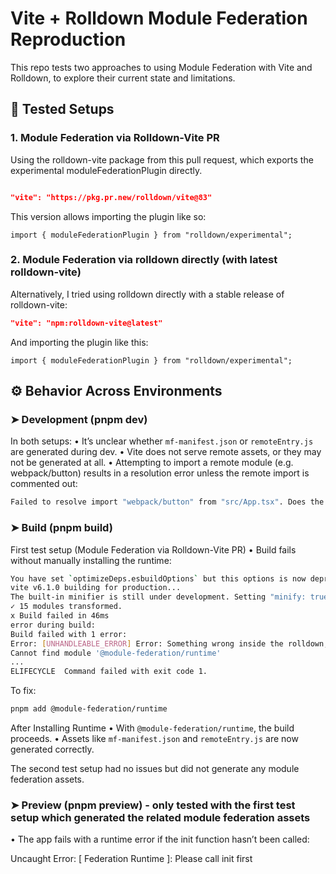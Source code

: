 # Vite + Rolldown Module Federation Reproduction

This repo tests two approaches to using Module Federation with Vite and Rolldown, to explore their current state and limitations.

## 🧪 Tested Setups

### 1. Module Federation via Rolldown-Vite PR

Using the rolldown-vite package from this pull request, which exports the experimental moduleFederationPlugin directly.

```JSON

"vite": "https://pkg.pr.new/rolldown/vite@83"
```

This version allows importing the plugin like so:

```JS
import { moduleFederationPlugin } from "rolldown/experimental";
```

### 2. Module Federation via rolldown directly (with latest rolldown-vite)

Alternatively, I tried using rolldown directly with a stable release of rolldown-vite:

```JSON
"vite": "npm:rolldown-vite@latest"
```

And importing the plugin like this:

```JS
import { moduleFederationPlugin } from "rolldown/experimental";
```

## ⚙️ Behavior Across Environments

### ➤ Development (pnpm dev)

In both setups:
• It’s unclear whether `mf-manifest.json` or `remoteEntry.js` are generated during dev.
• Vite does not serve remote assets, or they may not be generated at all.
• Attempting to import a remote module (e.g. webpack/button) results in a resolution error unless the remote import is commented out:

```bash
Failed to resolve import "webpack/button" from "src/App.tsx". Does the file exist?
```

### ➤ Build (pnpm build)

First test setup (Module Federation via Rolldown-Vite PR)
• Build fails without manually installing the runtime:

```bash
You have set `optimizeDeps.esbuildOptions` but this options is now deprecated. Vite now uses Rolldown to optimize the dependencies. Please use `optimizeDeps.rollupOptions` instead.
vite v6.1.0 building for production...
The built-in minifier is still under development. Setting "minify: true" is not recommended for production use.
✓ 15 modules transformed.
x Build failed in 46ms
error during build:
Build failed with 1 error:
Error: [UNHANDLEABLE_ERROR] Error: Something wrong inside the rolldown, please report this at https://github.com/rolldown/rolldown/issues.
Cannot find module '@module-federation/runtime'
...
ELIFECYCLE  Command failed with exit code 1.
```

To fix:

```bash
pnpm add @module-federation/runtime
```

After Installing Runtime
• With `@module-federation/runtime`, the build proceeds.
• Assets like `mf-manifest.json` and `remoteEntry.js` are now generated correctly.

The second test setup had no issues but did not generate any module federation assets.

### ➤ Preview (pnpm preview) - only tested with the first test setup which generated the related module federation assets

• The app fails with a runtime error if the init function hasn’t been called:

Uncaught Error: [ Federation Runtime ]: Please call init first
